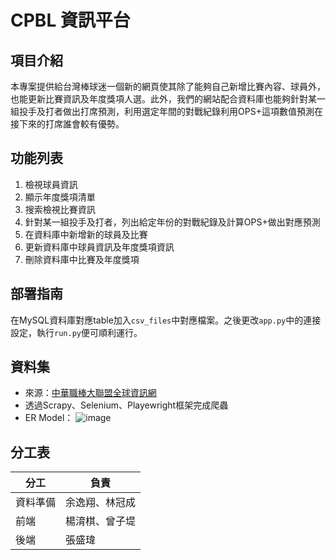 # CPBL 資訊平台

## 項目介紹

本專案提供給台灣棒球迷一個新的網頁使其除了能夠自己新增比賽內容、球員外，也能更新比賽資訊及年度獎項人選。此外，我們的網站配合資料庫也能夠針對某一組投手及打者做出打席預測，利用選定年間的對戰紀錄利用OPS+這項數值預測在接下來的打席誰會較有優勢。

## 功能列表

1. 檢視球員資訊
2. 顯示年度獎項清單
3. 搜索檢視比賽資訊
4. 針對某一組投手及打者，列出給定年份的對戰紀錄及計算OPS+做出對應預測
5. 在資料庫中新增新的球員及比賽
6. 更新資料庫中球員資訊及年度獎項資訊
7. 刪除資料庫中比賽及年度獎項

## 部署指南
在MySQL資料庫對應table加入`csv_files`中對應檔案。之後更改`app.py`中的連接設定，執行`run.py`便可順利運行。

## 資料集
* 來源：[中華職棒大聯盟全球資訊網](https://www.cpbl.com.tw/)
* 透過Scrapy、Selenium、Playewright框架完成爬蟲
* ER Model：
![image](https://hackmd.io/_uploads/S1ZJaKTrkl.png)


## 分工表
| 分工     | 負責           |
| -------- | -------------- |
| 資料準備 | 余逸翔、林冠成 |
| 前端     | 楊淯棋、曾子堤 |
| 後端     | 張盛瑋         |